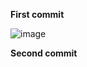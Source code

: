 **First commit**

![image](https://user-images.githubusercontent.com/49791498/81919823-3ac5d000-95d0-11ea-99fd-bf77019fd235.png)


**Second commit** 
